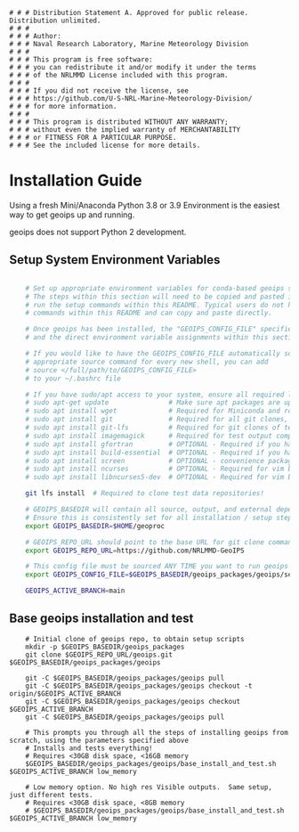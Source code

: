     # # # Distribution Statement A. Approved for public release. Distribution unlimited.
    # # # 
    # # # Author:
    # # # Naval Research Laboratory, Marine Meteorology Division
    # # # 
    # # # This program is free software:
    # # # you can redistribute it and/or modify it under the terms
    # # # of the NRLMMD License included with this program.
    # # # 
    # # # If you did not receive the license, see
    # # # https://github.com/U-S-NRL-Marine-Meteorology-Division/
    # # # for more information.
    # # # 
    # # # This program is distributed WITHOUT ANY WARRANTY;
    # # # without even the implied warranty of MERCHANTABILITY
    # # # or FITNESS FOR A PARTICULAR PURPOSE.
    # # # See the included license for more details.

Installation Guide
==================

Using a fresh Mini/Anaconda Python 3.8 or 3.9 Environment is the easiest way to get geoips up and running.

geoips does not support Python 2 development.


Setup System Environment Variables
----------------------------------

```bash

    # Set up appropriate environment variables for conda-based geoips setup steps within this README below.
    # The steps within this section will need to be copied and pasted into your shell any time you want to
    # run the setup commands within this README. Typical users do not have to make any modifications to the
    # commands within this README and can copy and paste directly.

    # Once geoips has been installed, the "GEOIPS_CONFIG_FILE" specified below will be sourced when running geoips,
    # and the direct environment variable assignments within this section are no longer required.

    # If you would like to have the GEOIPS_CONFIG_FILE automatically sourced so you do not have to manually run the 
    # appropriate source command for every new shell, you can add 
    # source </full/path/to/GEOIPS_CONFIG_FILE>
    # to your ~/.bashrc file

    # If you have sudo/apt access to your system, ensure all required libraries are available
    # sudo apt-get update               # Make sure apt packages are up to date
    # sudo apt install wget             # Required for Miniconda and rclone setup
    # sudo apt install git              # Required for all git clones, >=2.19.1
    # sudo apt install git-lfs          # Required for git clones of test data repos, >=2.19.1
    # sudo apt install imagemagick      # Required for test output comparisons
    # sudo apt install gfortran         # OPTIONAL - Required if you have plugins with fortran builds
    # sudo apt install build-essential  # OPTIONAL - Required if you have plugins with fortran/C builds
    # sudo apt install screen           # OPTIONAL - convenience package
    # sudo apt install ncurses          # OPTIONAL - Required for vim build
    # sudo apt install libncurses5-dev  # OPTIONAL - Required for vim build

    git lfs install  # Required to clone test data repositories!

    # GEOIPS_BASEDIR will contain all source, output, and external dependencies
    # Ensure this is consistently set for all installation / setup steps below
    export GEOIPS_BASEDIR=$HOME/geoproc

    # GEOIPS_REPO_URL should point to the base URL for git clone commands
    export GEOIPS_REPO_URL=https://github.com/NRLMMD-GeoIPS

    # This config file must be sourced ANY TIME you want to run geoips
    export GEOIPS_CONFIG_FILE=$GEOIPS_BASEDIR/geoips_packages/geoips/setup/config_geoips

    GEOIPS_ACTIVE_BRANCH=main
```


Base geoips installation and test
----------------------------------
```
    # Initial clone of geoips repo, to obtain setup scripts
    mkdir -p $GEOIPS_BASEDIR/geoips_packages
    git clone $GEOIPS_REPO_URL/geoips.git $GEOIPS_BASEDIR/geoips_packages/geoips
    
    git -C $GEOIPS_BASEDIR/geoips_packages/geoips pull
    git -C $GEOIPS_BASEDIR/geoips_packages/geoips checkout -t origin/$GEOIPS_ACTIVE_BRANCH
    git -C $GEOIPS_BASEDIR/geoips_packages/geoips checkout $GEOIPS_ACTIVE_BRANCH
    git -C $GEOIPS_BASEDIR/geoips_packages/geoips pull

    # This prompts you through all the steps of installing geoips from scratch, using the parameters specified above
    # Installs and tests everything!
    # Requires <30GB disk space, <16GB memory
    $GEOIPS_BASEDIR/geoips_packages/geoips/base_install_and_test.sh $GEOIPS_ACTIVE_BRANCH low_memory

    # Low memory option. No high res Visible outputs.  Same setup, just different tests.
    # Requires <30GB disk space, <8GB memory
    # $GEOIPS_BASEDIR/geoips_packages/geoips/base_install_and_test.sh $GEOIPS_ACTIVE_BRANCH low_memory
```
